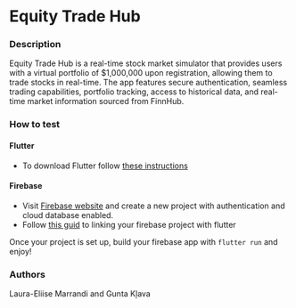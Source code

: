 # Equity Trade Hub

### Description 

Equity Trade Hub is a real-time stock market simulator that provides users with a virtual portfolio of $1,000,000 upon registration, allowing them to trade stocks in real-time. The app features secure authentication, seamless trading capabilities, portfolio tracking, access to historical data, and real-time market information sourced from FinnHub.

### How to test

#### Flutter
- To download Flutter follow [these instructions](https://docs.flutter.dev/get-started/install)

#### Firebase
- Visit [Firebase website](https://firebase.google.com/) and create a new project with authentication and cloud database enabled.
- Follow [this guid](https://firebase.google.com/docs/flutter/setup?platform=ios) to linking your firebase project with flutter

Once your project is set up, build your firebase app with ```flutter run``` and enjoy!

### Authors

Laura-Eliise Marrandi and Gunta Kļava